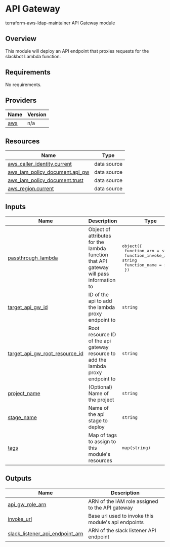 # API Gateway

terraform-aws-ldap-maintainer API Gateway module

## Overview

This module will deploy an API endpoint that proxies requests for the slackbot Lambda function.

<!-- BEGIN TFDOCS -->
## Requirements

No requirements.

## Providers

| Name | Version |
|------|---------|
| <a name="provider_aws"></a> [aws](#provider\_aws) | n/a |

## Resources

| Name | Type |
|------|------|
| [aws_caller_identity.current](https://registry.terraform.io/providers/hashicorp/aws/latest/docs/data-sources/caller_identity) | data source |
| [aws_iam_policy_document.api_gw](https://registry.terraform.io/providers/hashicorp/aws/latest/docs/data-sources/iam_policy_document) | data source |
| [aws_iam_policy_document.trust](https://registry.terraform.io/providers/hashicorp/aws/latest/docs/data-sources/iam_policy_document) | data source |
| [aws_region.current](https://registry.terraform.io/providers/hashicorp/aws/latest/docs/data-sources/region) | data source |

## Inputs

| Name | Description | Type | Default | Required |
|------|-------------|------|---------|:--------:|
| <a name="input_passthrough_lambda"></a> [passthrough\_lambda](#input\_passthrough\_lambda) | Object of attributes for the lambda function that API gateway will pass information to | <pre>object({<br>    function_arn        = string<br>    function_invoke_arn = string<br>    function_name       = string<br>  })</pre> | n/a | yes |
| <a name="input_target_api_gw_id"></a> [target\_api\_gw\_id](#input\_target\_api\_gw\_id) | ID of the api to add the lambda proxy endpoint to | `string` | n/a | yes |
| <a name="input_target_api_gw_root_resource_id"></a> [target\_api\_gw\_root\_resource\_id](#input\_target\_api\_gw\_root\_resource\_id) | Root resource ID of the api gateway resource to add the lambda proxy endpoint to | `string` | n/a | yes |
| <a name="input_project_name"></a> [project\_name](#input\_project\_name) | (Optional) Name of the project | `string` | `"ldap-maintainer"` | no |
| <a name="input_stage_name"></a> [stage\_name](#input\_stage\_name) | Name of the api stage to deploy | `string` | `"ldapmaintainer"` | no |
| <a name="input_tags"></a> [tags](#input\_tags) | Map of tags to assign to this module's resources | `map(string)` | `{}` | no |

## Outputs

| Name | Description |
|------|-------------|
| <a name="output_api_gw_role_arn"></a> [api\_gw\_role\_arn](#output\_api\_gw\_role\_arn) | ARN of the IAM role assigned to the API gateway |
| <a name="output_invoke_url"></a> [invoke\_url](#output\_invoke\_url) | Base url used to invoke this module's api endpoints |
| <a name="output_slack_listener_api_endpoint_arn"></a> [slack\_listener\_api\_endpoint\_arn](#output\_slack\_listener\_api\_endpoint\_arn) | ARN of the slack listener API endpoint |

<!-- END TFDOCS -->
